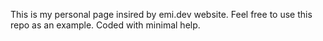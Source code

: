 This is my personal page insired by emi.dev website. Feel free to use this repo as an example. Coded with minimal help.
